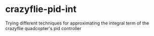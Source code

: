 # crazyflie-pid-int
Trying different techniques for approximating the integral term of the crazyflie quadcopter's pid controller

